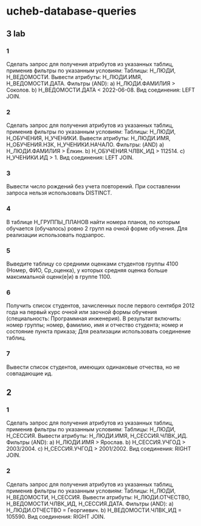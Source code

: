 # ucheb-database-queries
## 3 lab
### 1
Сделать запрос для получения атрибутов из указанных таблиц, применив фильтры по указанным условиям:
Таблицы: Н_ЛЮДИ, Н_ВЕДОМОСТИ.
Вывести атрибуты: Н_ЛЮДИ.ИМЯ, Н_ВЕДОМОСТИ.ДАТА.
Фильтры (AND): 
a) Н_ЛЮДИ.ФАМИЛИЯ > Соколов.
b) Н_ВЕДОМОСТИ.ДАТА < 2022-06-08.
Вид соединения: LEFT JOIN.
### 2
Сделать запрос для получения атрибутов из указанных таблиц, применив фильтры по указанным условиям:
Таблицы: Н_ЛЮДИ, Н_ОБУЧЕНИЯ, Н_УЧЕНИКИ.
Вывести атрибуты: Н_ЛЮДИ.ИМЯ, Н_ОБУЧЕНИЯ.НЗК, Н_УЧЕНИКИ.НАЧАЛО.
Фильтры: (AND)
a) Н_ЛЮДИ.ФАМИЛИЯ > Ёлкин.
b) Н_ОБУЧЕНИЯ.ЧЛВК_ИД > 112514.
c) Н_УЧЕНИКИ.ИД > 1.
Вид соединения: LEFT JOIN.
### 3 
Вывести число рождений без учета повторений.
При составлении запроса нельзя использовать DISTINCT.
### 4
В таблице Н_ГРУППЫ_ПЛАНОВ найти номера планов, по которым обучается (обучалось) ровно 2 групп на очной форме обучения.
Для реализации использовать подзапрос.
### 5
Выведите таблицу со средними оценками студентов группы 4100 (Номер, ФИО, Ср_оценка), у которых средняя оценка больше максимальной оценк(е|и) в группе 1100.
### 6
Получить список студентов, зачисленных после первого сентября 2012 года на первый курс очной или заочной формы обучения (специальность: Программная инженерия). В результат включить:
номер группы;
номер, фамилию, имя и отчество студента;
номер и состояние пункта приказа;
Для реализации использовать соединение таблиц.
### 7
Вывести список студентов, имеющих одинаковые отчества, но не совпадающие ид.
## 2
### 1
Сделать запрос для получения атрибутов из указанных таблиц, применив фильтры по указанным условиям:
Таблицы: Н_ЛЮДИ, Н_СЕССИЯ.
Вывести атрибуты: Н_ЛЮДИ.ИМЯ, Н_СЕССИЯ.ЧЛВК_ИД.
Фильтры (AND): 
a) Н_ЛЮДИ.ИМЯ > Ярослав.
b) Н_СЕССИЯ.УЧГОД > 2003/2004.
c) Н_СЕССИЯ.УЧГОД > 2001/2002.
Вид соединения: RIGHT JOIN.
### 2
Сделать запрос для получения атрибутов из указанных таблиц, применив фильтры по указанным условиям:
Таблицы: Н_ЛЮДИ, Н_ВЕДОМОСТИ, Н_СЕССИЯ.
Вывести атрибуты: Н_ЛЮДИ.ОТЧЕСТВО, Н_ВЕДОМОСТИ.ЧЛВК_ИД, Н_СЕССИЯ.ДАТА.
Фильтры (AND): 
a) Н_ЛЮДИ.ОТЧЕСТВО = Георгиевич.
b) Н_ВЕДОМОСТИ.ЧЛВК_ИД = 105590.
Вид соединения: RIGHT JOIN.
